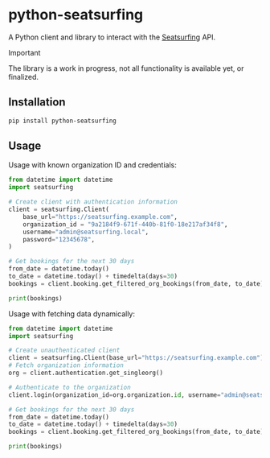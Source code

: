 # python-seatsurfing

A Python client and library to interact with the [Seatsurfing](https://github.com/seatsurfing/) API.

> [!IMPORTANT]
> The library is a work in progress, not all functionality is available yet, or finalized.

## Installation

```sh
pip install python-seatsurfing
```

## Usage

Usage with known organization ID and credentials:

```py
from datetime import datetime
import seatsurfing

# Create client with authentication information
client = seatsurfing.Client(
    base_url="https://seatsurfing.example.com",
    organization_id = "9a2184f9-671f-440b-81f0-18e217af34f8",
    username="admin@seatsurfing.local",
    password="12345678",
)

# Get bookings for the next 30 days
from_date = datetime.today()
to_date = datetime.today() + timedelta(days=30)
bookings = client.booking.get_filtered_org_bookings(from_date, to_date)

print(bookings)
```

Usage with fetching data dynamically:

```py
from datetime import datetime
import seatsurfing

# Create unauthenticated client
client = seatsurfing.Client(base_url="https://seatsurfing.example.com")
# Fetch organization information
org = client.authentication.get_singleorg()

# Authenticate to the organization
client.login(organization_id=org.organization.id, username="admin@seatsurfing.local", password="1234678")

# Get bookings for the next 30 days
from_date = datetime.today()
to_date = datetime.today() + timedelta(days=30)
bookings = client.booking.get_filtered_org_bookings(from_date, to_date)

print(bookings)
```
